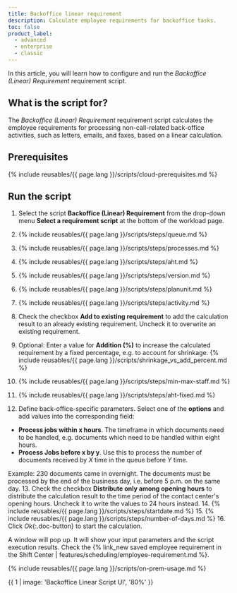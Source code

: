 ```yaml
---
title: Backoffice linear requirement
description: Calculate employee requirements for backoffice tasks.
toc: false
product_label:
  - advanced
  - enterprise
  - classic
---
```


In this article, you will learn how to configure and run the _Backoffice (Linear) Requirement_ requirement script.

## What is the script for?

The _Backoffice (Linear) Requirement_ requirement script calculates the employee requirements for processing non-call-related back-office activities, such as letters, emails, and faxes, based on a linear calculation.

## Prerequisites

{% include reusables/{{ page.lang }}/scripts/cloud-prerequisites.md %}

## Run the script

1. Select the script **Backoffice (Linear) Requirement** from the drop-down menu **Select a requirement script** at the bottom of the workload page.
2. {% include reusables/{{ page.lang }}/scripts/steps/queue.md %}
3. {% include reusables/{{ page.lang }}/scripts/steps/processes.md %}
4. {% include reusables/{{ page.lang }}/scripts/steps/aht.md %}
5. {% include reusables/{{ page.lang }}/scripts/steps/version.md %}
6. {% include reusables/{{ page.lang }}/scripts/steps/planunit.md %}
7. {% include reusables/{{ page.lang }}/scripts/steps/activity.md %}
8. Check the checkbox **Add to existing requirement** to add the calculation result to an already existing requirement. Uncheck it to overwrite an existing requirement.
9. Optional: Enter a value for **Addition (%)** to increase the calculated requirement by a fixed percentage, e.g. to account for shrinkage.
   {% include reusables/{{ page.lang }}/scripts/shrinkage_vs_add_percent.md %}

10. {% include reusables/{{ page.lang }}/scripts/steps/min-max-staff.md %}
11. {% include reusables/{{ page.lang }}/scripts/steps/aht-fixed.md %}
12. Define back-office-specific parameters. Select one of the **options** and add values into the corresponding field:

- **Process jobs within x hours**. The timeframe in which documents need to be handled, e.g. documents which need to be handled within eight hours.
- **Process Jobs before x by y**. Use this to process the number of documents received by _X_ time in the queue before _Y_ time.

Example: 230 documents came in overnight. The documents must be processed by the end of the business day, i.e. before 5 p.m. on the same day. 13. Check the checkbox **Distribute only among opening hours** to distribute the calculation result to the time period of the contact center's opening hours. Uncheck it to write the values to 24 hours instead. 14. {% include reusables/{{ page.lang }}/scripts/steps/startdate.md %} 15. {% include reusables/{{ page.lang }}/scripts/steps/number-of-days.md %} 16. Click _Ok_{:.doc-button} to start the calculation.

A window will pop up. It will show your input parameters and the script execution results. Check the {% link_new saved employee requirement in the Shift Center | features/scheduling/employee-requirement.md %}.

{% include reusables/{{ page.lang }}/scripts/on-prem-usage.md %}

{{ 1 | image: 'Backoffice Linear Script UI', '80%' }}
